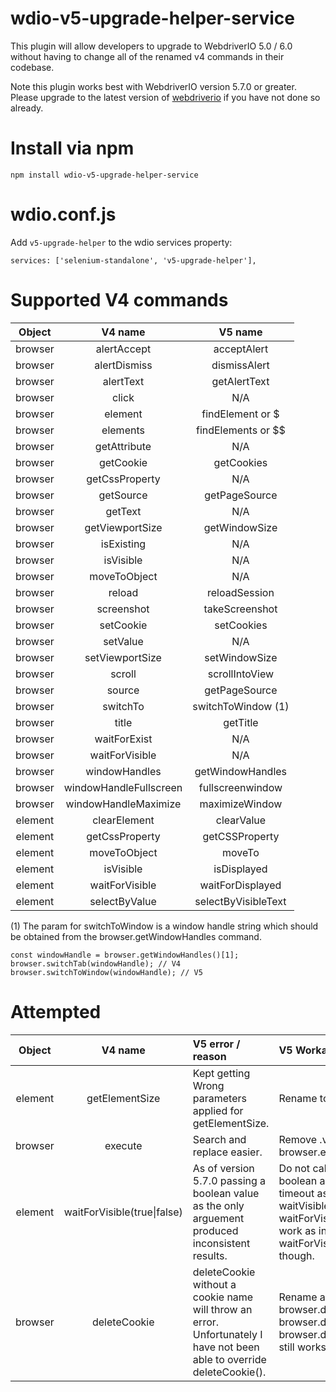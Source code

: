 # wdio-v5-upgrade-helper-service
This plugin will allow developers to upgrade to WebdriverIO 5.0 / 6.0 without having to change all of the renamed v4 commands in their codebase.

Note this plugin works best with WebdriverIO version 5.7.0 or greater. Please upgrade to the latest version of [webdriverio](https://github.com/webdriverio/webdriverio) if you have not done so already.

# Install via npm
```
npm install wdio-v5-upgrade-helper-service
```

# wdio.conf.js
Add `v5-upgrade-helper` to the wdio services property:
```
services: ['selenium-standalone', 'v5-upgrade-helper'],
```

# Supported V4 commands
| Object  | V4 name  | V5 name |
| :----:  | :-----:  | :-----: |
| browser | alertAccept | acceptAlert |
| browser | alertDismiss | dismissAlert |
| browser | alertText | getAlertText |
| browser | click | N/A |
| browser | element | findElement or $ |
| browser | elements | findElements or $$ |
| browser | getAttribute | N/A |
| browser | getCookie | getCookies |
| browser | getCssProperty | N/A |
| browser | getSource | getPageSource |
| browser | getText | N/A |
| browser | getViewportSize | getWindowSize |
| browser | isExisting | N/A |
| browser | isVisible | N/A |
| browser | moveToObject | N/A |
| browser | reload | reloadSession |    
| browser | screenshot | takeScreenshot |
| browser | setCookie | setCookies |
| browser | setValue | N/A |
| browser | setViewportSize | setWindowSize |
| browser | scroll | scrollIntoView |
| browser | source | getPageSource |
| browser | switchTo | switchToWindow (1)|
| browser | title | getTitle |
| browser | waitForExist | N/A |
| browser | waitForVisible | N/A |
| browser | windowHandles | getWindowHandles |
| browser | windowHandleFullscreen | fullscreenwindow |
| browser | windowHandleMaximize | maximizeWindow |
| element | clearElement | clearValue |
| element | getCssProperty | getCSSProperty |
| element | moveToObject | moveTo |
| element | isVisible | isDisplayed |
| element | waitForVisible | waitForDisplayed |
| element | selectByValue | selectByVisibleText |

(1) The param for switchToWindow is a window handle string
which should be obtained from the browser.getWindowHandles command.
```
const windowHandle = browser.getWindowHandles()[1];
browser.switchTab(windowHandle); // V4
browser.switchToWindow(windowHandle); // V5
```

# Attempted
| Object  | V4 name  | V5 error / reason | V5 Workaround |
| :----:  | :-----:  | :---------------- | :------------ |
| element | getElementSize | Kept getting Wrong parameters applied for getElementSize. | Rename to getSize. |
| browser | execute | Search and replace easier. | Remove .value from all browser.execute scripts. |
| element | waitForVisible(true\|false) | As of version 5.7.0 passing a boolean value as the only arguement produced inconsistent results. | Do not call waitForVisible with just a boolean argument, always include timeout as well. Other variations of waitVisible, e.g. waitForVisible(), waitForVisible(5000) continue to work as intended. waitForVisible(true) does not though. |
| browser | deleteCookie | deleteCookie without a cookie name will throw an error. Unfortunately I have not been able to override deleteCookie(). | Rename all instances of browser.deleteCookie() to browser.deleteCookies(). Note browser.deleteCookie(cookieName) still works great. |
